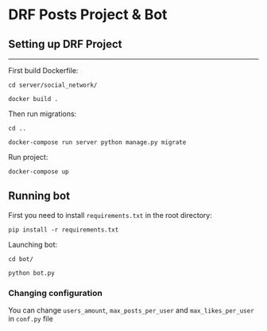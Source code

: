 # DRF Posts Project & Bot

## Setting up DRF Project
____
First build Dockerfile:

`cd server/social_network/`

`docker build .`

Then run migrations:

`cd ..`

`docker-compose run server python manage.py migrate`

Run project:

`docker-compose up`

## Running bot

First you need to install `requirements.txt` in the root directory:

`pip install -r requirements.txt`

Launching bot:

`cd bot/`

`python bot.py`

### Changing configuration

You can change `users_amount`, `max_posts_per_user` and `max_likes_per_user` in `conf.py` file
